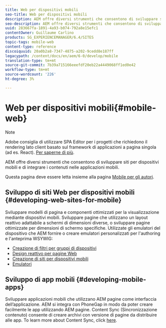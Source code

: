 ```yaml
---
title: Web per dispositivi mobili
seo-title: Web per dispositivi mobili
description: AEM offre diversi strumenti che consentono di sviluppare siti per dispositivi mobili e di integrare i contenuti nelle applicazioni mobili
seo-description: AEM offre diversi strumenti che consentono di sviluppare siti per dispositivi mobili e di integrare i contenuti nelle applicazioni mobili
uuid: 283667fa-1891-4a93-b074-792a8e15efc1
contentOwner: Guillaume Carlino
products: SG_EXPERIENCEMANAGER/6.4/SITES
topic-tags: mobile-web
content-type: reference
discoiquuid: 20a0b2a8-7347-4875-a202-9cedd8e187ff
legacypath: /content/docs/en/aem/6-0/develop/mobile
translation-type: tm+mt
source-git-commit: 7b39a715166eeefdf20eb22a4449068ff1ed0e42
workflow-type: tm+mt
source-wordcount: '226'
ht-degree: 3%

---
```



# Web per dispositivi mobili{#mobile-web}

>[!NOTE]
>
> Adobe consiglia di utilizzare SPA Editor per i progetti che richiedono il rendering lato client basato sul framework di applicazioni a pagina singola (ad es. React). [Per saperne di più](/help/sites-developing/spa-overview.md).

AEM offre diversi strumenti che consentono di sviluppare siti per dispositivi mobili e di integrare i contenuti nelle applicazioni mobili.

Questa pagina deve essere letta insieme alla pagina [Mobile per gli autori](/help/sites-authoring/mobile.md).

## Sviluppo di siti Web per dispositivi mobili {#developing-web-sites-for-mobile}

Sviluppare modelli di pagina e componenti ottimizzati per la visualizzazione mediante dispositivi mobili. Sviluppare pagine che utilizzano un layout reattivo adattabile a schermi di dimensioni diverse, o sviluppare pagine ottimizzate per dimensioni di schermo specifiche. Utilizzate gli emulatori del dispositivo che AEM fornire o creare emulatori personalizzati per l&#39;authoring e l&#39;anteprima WSYWIG:

* [Creazione di filtri per gruppi di dispositivi](/help/sites-developing/groupfilters.md)
* [Design reattivo per pagine Web](/help/sites-developing/responsive.md)
* [Creazione di siti per dispositivi mobili](/help/sites-developing/mobile.md)
* [Emulatori](/help/sites-developing/emulators.md)

## Sviluppo di app mobili {#developing-mobile-apps}

Sviluppare applicazioni mobili che utilizzano AEM pagine come interfaccia dell’applicazione. AEM si integra con PhoneGap in modo da poter creare facilmente le app utilizzando AEM pagine. Content Sync (Sincronizzazione contenuto) consente di creare archivi con versione di pagine da distribuire alle app. To learn more about Content Sync, click [here](/help/mobile/phonegap-contentsync.md).
